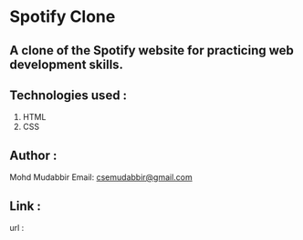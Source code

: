 # Spotify Clone

## A clone of the Spotify website for practicing web development skills.

## Technologies used :
   1. HTML
   2. CSS

## Author :
   Mohd Mudabbir
   Email: csemudabbir@gmail.com

## Link :
   url : 
